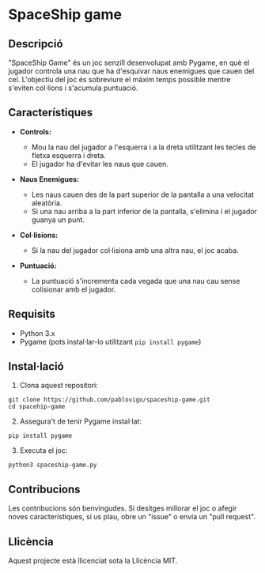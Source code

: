 # SpaceShip game

## Descripció

"SpaceShip Game" és un joc senzill desenvolupat amb Pygame, en què el jugador controla una nau que ha d'esquivar naus enemigues que cauen del cel. 
L'objectiu del joc és sobreviure el màxim temps possible mentre s'eviten col·lions i s'acumula puntuació.

## Característiques

- **Controls:** 
  - Mou la nau del jugador a l'esquerra i a la dreta utilitzant les tecles de fletxa esquerra i dreta.
  - El jugador ha d'evitar les naus que cauen.

- **Naus Enemigues:**
  - Les naus cauen des de la part superior de la pantalla a una velocitat aleatòria.
  - Si una nau arriba a la part inferior de la pantalla, s'elimina i el jugador guanya un punt.

- **Col·lisions:**
  - Si la nau del jugador col·lisiona amb una altra nau, el joc acaba.

- **Puntuació:**
  - La puntuació s'incrementa cada vegada que una nau cau sense colisionar amb el jugador.

## Requisits

- Python 3.x
- Pygame (pots instal·lar-lo utilitzant `pip install pygame`)

## Instal·lació

1. Clona aquest repositori:
  ```
  git clone https://github.com/pablovigo/spaceship-game.git
  cd spacehip-game
  ```

2. Assegura't de tenir Pygame instal·lat:
  ```
  pip install pygame
  ```

3. Executa el joc:
  ```
  python3 spaceship-game.py
  ```

## Contribucions

Les contribucions són benvingudes. Si desitges millorar el joc o afegir noves característiques, si us plau, obre un "issue" o envia un "pull request".

## Llicència

Aquest projecte està llicenciat sota la Llicència MIT.

